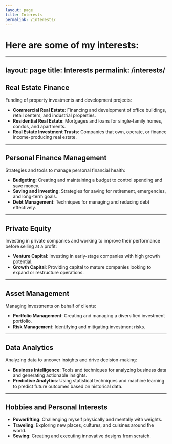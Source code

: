 ```yaml
---
layout: page
title: Interests
permalink: /interests/
---
```


# Here are some of my interests:



---
layout: page
title: Interests
permalink: /interests/
---



## Real Estate Finance
Funding of property investments and development projects:
- **Commercial Real Estate**: Financing and development of office buildings, retail centers, and industrial properties.
- **Residential Real Estate**: Mortgages and loans for single-family homes, condos, and apartments.
- **Real Estate Investment Trusts**: Companies that own, operate, or finance income-producing real estate.

---

## Personal Finance Management
Strategies and tools to manage personal financial health:
- **Budgeting**: Creating and maintaining a budget to control spending and save money.
- **Saving and Investing**: Strategies for saving for retirement, emergencies, and long-term goals.
- **Debt Management**: Techniques for managing and reducing debt effectively.

---

## Private Equity
Investing in private companies and working to improve their performance before selling at a profit:
- **Venture Capital**: Investing in early-stage companies with high growth potential.
- **Growth Capital**: Providing capital to mature companies looking to expand or restructure operations.

---

## Asset Management
Managing investments on behalf of clients:
- **Portfolio Management**: Creating and managing a diversified investment portfolio.
- **Risk Management**: Identifying and mitigating investment risks.

---

## Data Analytics
Analyzing data to uncover insights and drive decision-making:
- **Business Intelligence**: Tools and techniques for analyzing business data and generating actionable insights.
- **Predictive Analytics**: Using statistical techniques and machine learning to predict future outcomes based on historical data.

---

## Hobbies and Personal Interests
- **Powerlifting**: Challenging myself physically and mentally with weights.
- **Traveling**: Exploring new places, cultures, and cuisines around the world.
- **Sewing**: Creating and executing innovative designs from scratch.

